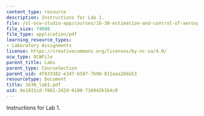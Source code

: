 ```yaml
---
content_type: resource
description: Instructions for Lab 1.
file: /ol-ocw-studio-app/courses/16-30-estimation-and-control-of-aerospace-systems-spring-2004/8e1831cdf061242d8180716942b1b4c0_1630_lab1.pdf
file_size: 74008
file_type: application/pdf
learning_resource_types:
- Laboratory Assignments
license: https://creativecommons.org/licenses/by-nc-sa/4.0/
ocw_type: OCWFile
parent_title: Labs
parent_type: CourseSection
parent_uid: 4f833382-e347-b507-7b90-811aaa20da53
resourcetype: Document
title: 1630_lab1.pdf
uid: 8e1831cd-f061-242d-8180-716942b1b4c0
---
```

Instructions for Lab 1.
